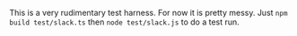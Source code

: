 This is a very rudimentary test harness. For now it is pretty messy. Just `npm build test/slack.ts` then `node test/slack.js` to do a test run.
